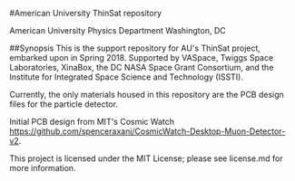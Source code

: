 #American University ThinSat repository

American University Physics Department
Washington, DC

##Synopsis
This is the support repository for AU's ThinSat project, embarked upon in Spring 2018. Supported by VASpace, Twiggs Space Laboratories, XinaBox, the DC NASA Space Grant Consortium, and the Institute for Integrated Space Science and Technology (ISSTI).

Currently, the only materials housed in this repository are the PCB design files for the particle detector.

Initial PCB design from MIT's Cosmic Watch <https://github.com/spenceraxani/CosmicWatch-Desktop-Muon-Detector-v2>.

This project is licensed under the MIT License; please see license.md for more information.
